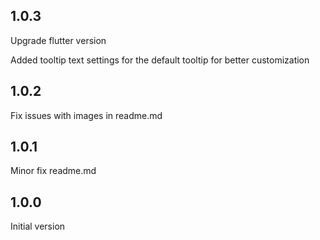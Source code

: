 ## 1.0.3

Upgrade flutter version

Added tooltip text settings for the default tooltip for better customization

## 1.0.2

Fix issues with images in readme.md

## 1.0.1

Minor fix readme.md

## 1.0.0

Initial version
